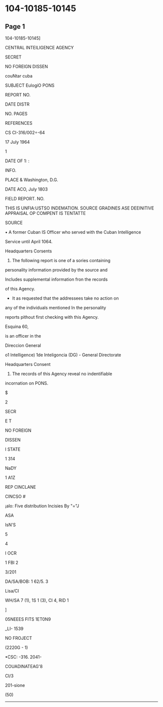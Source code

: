 # 104-10185-10145

## Page 1

104-10185-10145]

CENTRAL INTEILIGENCE AGENCY

SECRET

NO FOREIGN DISSEN

couNtar cuba

SUBJECT EulogiO PONS

REPORT NO.

DATE DISTR

NO. PAGES

REFERENCES

CS CI-316/002÷-64

17 July 1964

1

DATE OF 1: :

INFO.

PLACE & Washington, D.G.

DATE ACO, July 1803

FIELD REPORT. NO.

THIS IS UNFIA:USTSO INDEMATION. SOURCE GRADINES ASE DEEINITIVE APPRAISAL OP COMPENT IS TENTATTE

SOURCE

• A former Cuban IS Officer who served with the Cuban Intelligence

Service until April 1064.

Headquarters Corsents

1. The following report is one of a sories containing

personality information provided by the source and

Includes supplemental information fron the records

of this Agency.

* It as requested that the addressees take no action on

any of the individuals mentioned In the personality

reports pithout first checking with this Agency.

Esquina 60,

is an officer in the

Direccion General

o1 Intelligence) 1de Inteligoncia (DG) - General Directorate

Headquarters Consent

1. The records of this Agency reveal no indentifiable

incornation on PONS.

$

2

SECR

E T

NO FOREIGN

DISSEN

I STATE

1 314

NaDY

1 A1Z

REP CINCLANE

CINCSO #

¡alo: Five distribution Incisies By "="J

ASA

IsN'S

5

4

I OCR

1 FBI 2

3/201

DA/SA/BOB: 1 62/5. 3

Lisa/CI

WH/SA 7 (1), 1S 1 (3), CI 4, RID 1

]

05NEEES FITS 1ET0N9

_LI- 1539

NO FROJECT

(2220G - 1)

•CSC: -316. 2041-

COUADINATEAG'8

CI/3

201-sione

(50)

---

